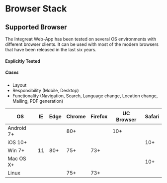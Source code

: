 # Browser Stack
## Supported Browser
The Integreat Web-App has been tested on several OS environments with different browser clients.
It can be used with most of the modern browsers that have been released in the last six years.

#### Explicitly Tested
##### Cases
* Layout
* Responsibility (Mobile, Desktop)
* Functionality (Navigation, Search, Language change, Location change, Mailing, PDF generation)

|OS            |IE |Edge|Chrome|Firefox|UC Browser|Safari|
|--------------|---|----|------|-------|----------|---|
|Android 7+    |   |    |80+   |       |10+       ||         
|iOS 10+       |   |    |      |       |          |10+|
|Win 7+        |11 |80+ |75+   |73+    |          ||
|Mac OS X+     |   |    |      |       |          |10+|
|Linux         |   |    |75+   |73+    |          ||


